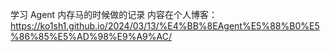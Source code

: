 学习 Agent 内存马的时候做的记录
内容在个人博客：https://ko1sh1.github.io/2024/03/13/%E4%BB%8EAgent%E5%88%B0%E5%86%85%E5%AD%98%E9%A9%AC/
